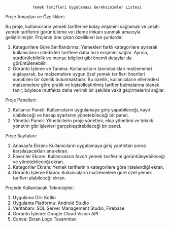                 Yemek Tarifleri Uygulaması Gereksinimler Listesi  

Proje Amaçları ve Özellikleri:

Bu proje, kullanıcıların yemek tariflerine kolay erişimini sağlamak ve çeşitli yemek tariflerini görüntüleme ve izleme imkanı sunmak amacıyla geliştirilmiştir. Projenin öne çıkan özellikleri ise şunlardır:
1. Kategorilere Göre Sınıflandırma: Yemekleri farklı kategorilere ayırarak kullanıcıların istedikleri tariflere daha hızlı erişimini sağlar. Ayrıca, sürdürülebilirlik ve menşe bilgileri gibi önemli detaylar da görüntülenebilir.
2. Görüntü İşleme ve Tanıma: Kullanıcıların tanımladıkları malzemeleri algılayarak, bu malzemelere uygun özel yemek tarifleri önerileri sunabilen bir özellik bulunmaktadır. Bu özellik, kullanıcıların ellerindeki malzemelere göre pratik ve kişiselleştirilmiş tarifler bulmalarına olanak tanır, böylece mutfakta daha verimli bir şekilde vakit geçirmelerini sağlar.
   
Proje Panelleri:
1. Kullanıcı Paneli: Kullanıcıların uygulamaya giriş yapabileceği, kayıt olabileceği ve hesap ayarlarını yönetebileceği bir panel.
2. Yönetici Paneli: Yöneticilerin proje yönetimi, ekip yönetimi ve teknik yönetim gibi işlevleri gerçekleştirebileceği bir panel.

   
Proje Sayfaları:
1. Anasayfa Ekranı: Kullanıcıların uygulamaya giriş yaptıktan sonra karşılaşacakları ana ekran.
2. Favoriler Ekranı: Kullanıcıların favori yemek tariflerini görüntüleyebileceği ve yönetebileceği ekran.
3. Kategoriler Ekranı: Yemek tariflerinin kategorilere göre listelendiği ekran.
4. Görüntü İşleme Ekranı: Kullanıcıların malzemelere göre özel yemek tarifleri alabileceği ekran.

   
Projede Kullanılacak Teknolojiler:
1. Uygulama Dili: Kotlin
2. Uygulama Platformu: Android Studio
3. Veritabanı: SQL Server Management Studio, Firebase
4. Görüntü İşleme: Google Cloud Vision API
5. Canva: Ekran Logo Tasarımları






